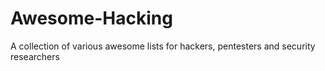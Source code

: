 # Awesome-Hacking
A collection of various awesome lists for hackers, pentesters and security researchers
